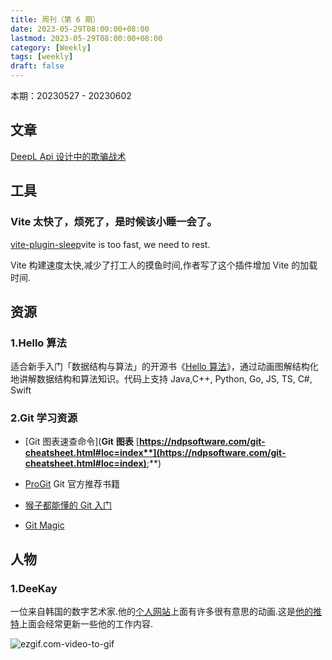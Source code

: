 ```yaml
---
title: 周刊（第 6 期）
date: 2023-05-29T08:00:00+08:00
lastmod: 2023-05-29T08:00:00+08:00
category: [Weekly]
tags: [weekly]
draft: false
---
```

本期：20230527 - 20230602

## 文章

[DeepL Api 设计中的欺骗战术](https://zu1k.com/posts/thinking/deception-tactics-in-deepl-api-design/)

## 工具

### Vite 太快了，烦死了，是时候该小睡一会了。

[vite-plugin-sleep](https://github.com/IndexXuan/vite-plugin-sleep)vite is too fast, we need to rest. 

Vite 构建速度太快,减少了打工人的摸鱼时间,作者写了这个插件增加 Vite 的加载时间.

## 资源

### 1.Hello 算法

适合新手入门「数据结构与算法」的开源书《[Hello 算法](https://www.hello-algo.com/)》，通过动画图解结构化地讲解数据结构和算法知识。代码上支持 Java,C++, Python, Go, JS, TS, C#, Swift 

### 2.Git 学习资源

- [Git 图表速查命令](**Git** **图表** [**https://ndpsoftware.com/git-cheatsheet.html#loc=index**](https://ndpsoftware.com/git-cheatsheet.html#loc=index)**;**)

- [ProGit](https://git-scm.com/book/zh/v2) Git 官方推荐书籍

- [猴子都能懂的 Git 入门](https://backlog.com/git-tutorial/cn)

- [Git Magic](http://www-cs-students.stanford.edu/~blynn/gitmagic/intl/zh_cn/)

## 人物

### 1.DeeKay

一位来自韩国的数字艺术家.他的[个人网站](https://deekaykwon.com/)上面有许多很有意思的动画.这是[他的推特](https://twitter.com/deekaymotion)上面会经常更新一些他的工作内容.

![ezgif.com-video-to-gif](./index.assets/ezgif.com-video-to-gif.gif)
